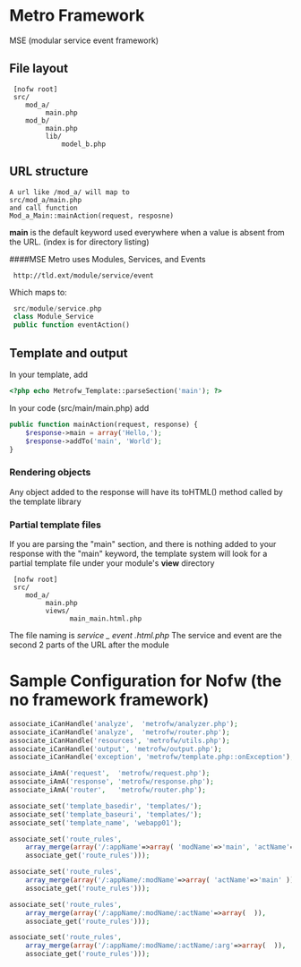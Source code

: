 Metro Framework
======
MSE (modular service event framework)


File layout
----

```
 [nofw root]
 src/
    mod_a/
         main.php
    mod_b/
         main.php
         lib/
             model_b.php
```

URL structure
----

    A url like /mod_a/ will map to
    src/mod_a/main.php
    and call function
    Mod_a_Main::mainAction(request, resposne)

**main** is the default keyword used everywhere when a value is absent from the URL.  (index is for directory listing)

####MSE
Metro uses Modules, Services, and Events
```
 http://tld.ext/module/service/event

```

Which maps to:
```php
 src/module/service.php
 class Module_Service
 public function eventAction()
```
Template and output
----
In your template, add 
```php
<?php echo Metrofw_Template::parseSection('main'); ?>
```
In your code (src/main/main.php) add
```php
public function mainAction(request, response) {
    $response->main = array('Hello,');
    $response->addTo('main', 'World');
}
```

### Rendering objects

Any object added to the response will have its toHTML() method called by the template library

### Partial template files
If you are parsing the "main" section, and there is nothing added to your response with the "main" keyword, the template system will look for a partial template file under your module's **view** directory
```
 [nofw root]
 src/
    mod_a/
         main.php
         views/
               main_main.html.php
```
The file naming is *service _ event .html.php*  The service and event are the second 2 parts of the URL after the module


Sample Configuration for Nofw (the no framework framework)
=====
```php
associate_iCanHandle('analyze',  'metrofw/analyzer.php');
associate_iCanHandle('analyze',  'metrofw/router.php');
associate_iCanHandle('resources', 'metrofw/utils.php');
associate_iCanHandle('output', 'metrofw/output.php');
associate_iCanHandle('exception', 'metrofw/template.php::onException');

associate_iAmA('request',  'metrofw/request.php');
associate_iAmA('response', 'metrofw/response.php');
associate_iAmA('router',   'metrofw/router.php');

associate_set('template_basedir', 'templates/');
associate_set('template_baseuri', 'templates/');
associate_set('template_name', 'webapp01');

associate_set('route_rules', 
	array_merge(array('/:appName'=>array( 'modName'=>'main', 'actName'=>'main' )),
	associate_get('route_rules')));

associate_set('route_rules', 
	array_merge(array('/:appName/:modName'=>array( 'actName'=>'main' )),
	associate_get('route_rules')));

associate_set('route_rules', 
	array_merge(array('/:appName/:modName/:actName'=>array(  )),
	associate_get('route_rules')));

associate_set('route_rules', 
	array_merge(array('/:appName/:modName/:actName/:arg'=>array(  )),
	associate_get('route_rules')));
```

